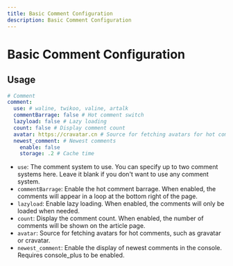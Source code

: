 ```yaml
---
title: Basic Comment Configuration
description: Basic Comment Configuration
---
```


# Basic Comment Configuration

## Usage

```yaml
# Comment
comment:
  use: # waline, twikoo, valine, artalk
  commentBarrage: false # Hot comment switch
  lazyload: false # Lazy loading
  count: false # Display comment count
  avatar: https://cravatar.cn # Source for fetching avatars for hot comments
  newest_comment: # Newest comments
    enable: false
    storage: .2 # Cache time
```

* `use`: The comment system to use. You can specify up to two comment systems here. Leave it blank if you don't want to use any comment system.
* `commentBarrage`: Enable the hot comment barrage. When enabled, the comments will appear in a loop at the bottom right of the page.
* `lazyload`: Enable lazy loading. When enabled, the comments will only be loaded when needed.
* `count`: Display the comment count. When enabled, the number of comments will be shown on the article page.
* `avatar`: Source for fetching avatars for hot comments, such as gravatar or cravatar.
* `newest_comment`: Enable the display of newest comments in the console. Requires console_plus to be enabled.
